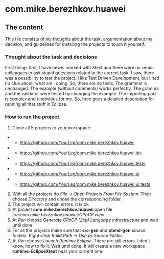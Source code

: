 # com.mike.berezhkov.huawei
## The content
This file consists of my thoughts about the task, argumentation about my decision, and guidelines for installing the projects to touch it yourself. 
### Thought about the task and decisions
First things first, I have newer worked with Xtext and there were no senior colleagues to ask stupid questions related to the current task. I saw, there was a possibility to test the project. I like Test Driven Development, but I had no clue about, what am I doing. So, there are no tests. 
The grammar is unchanged. The example (without comments) works perfectly. 
The gramma and the validator were tested by changing the example. 
The importing part is complex and unobvious for me. So, here goes a detailed description for running all that stuff in Eclipse. 
### How to run the project
1. Clone all 5 projects to your workspace:
-  - https://github.com/YourLeg/com.mike.berezhkov.huawei
-  - https://github.com/YourLeg/com.mike.berezhkov.huawei.ide
-  - https://github.com/YourLeg/com.mike.berezhkov.huawei.tests
-  - https://github.com/YourLeg/com.mike.berezhkov.huawei.ui
-  - https://github.com/YourLeg/com.mike.berezhkov.huawei.ui.tests
2. With all the projects do *File -> Open Projects From File System*. Then choose *Directory* and chose the corresponding folder.
3. The project will contain errors. It is ok.
4. At project **com.mike.berezhkov.huawei** open file *src/com.mike.berezhkov.huawei/CPoCP.xtext*
5. At *Run* choose *Generate CPoCP (2cp) Language Infrastructure* and wait until done.
6. For all the projects make sure that **src-gen** and **xtend-gen** source folders. Right-click *Build Path -> Use as Source Folder*.
7. At *Run* choose *Launch Runtime Eclipse*. There are still errors. I don't know, how to fix it.  Wait until done. It will create a new workspace **runtime-EclipseXtext** near your current one. 
